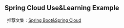 
## Spring Cloud Use&amp;Learning Example
 
推荐文集：[Spring Boot&Spring Cloud](http://www.jianshu.com/c/2d0dcd345280)
